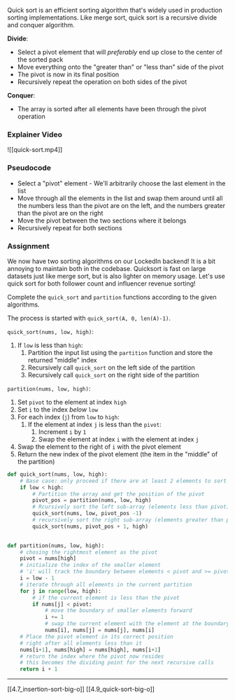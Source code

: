 Quick sort is an efficient sorting algorithm that's widely used in production sorting implementations. Like merge sort, quick sort is a recursive divide and conquer algorithm. 

**Divide**:

- Select a pivot element that will _preferably_ end up close to the center of the sorted pack
- Move everything onto the "greater than" or "less than" side of the pivot
- The pivot is now in its final position
- Recursively repeat the operation on both sides of the pivot

**Conquer**:

- The array is sorted after all elements have been through the pivot operation

### Explainer Video
![[quick-sort.mp4]]

### Pseudocode

- Select a "pivot" element - We'll arbitrarily choose the last element in the list
- Move through all the elements in the list and swap them around until all the numbers less than the pivot are on the left, and the numbers greater than the pivot are on the right
- Move the pivot between the two sections where it belongs
- Recursively repeat for both sections

### Assignment

We now have two sorting algorithms on our LockedIn backend! It is a bit annoying to maintain both in the codebase. Quicksort is fast on large datasets just like merge sort, but is also lighter on memory usage. Let's use quick sort for both follower count and influencer revenue sorting!

Complete the `quick_sort` and `partition` functions according to the given algorithms.

The process is started with `quick_sort(A, 0, len(A)-1)`.

`quick_sort(nums, low, high)`:

1. If `low` is less than `high`:
    1. Partition the input list using the `partition` function and store the returned "middle" index
    2. Recursively call `quick_sort` on the left side of the partition
    3. Recursively call `quick_sort` on the right side of the partition

`partition(nums, low, high)`:

1. Set `pivot` to the element at index `high`
2. Set `i` to the index _below_ `low`
3. For each index (`j`) from `low` to `high`:
    1. If the element at index `j` is less than the `pivot`:
        1. Increment `i` by `1`
        2. Swap the element at index `i` with the element at index `j`
4. Swap the element to the right of `i` with the pivot element
5. Return the new index of the pivot element (the item in the "middle" of the partition)

``` python
def quick_sort(nums, low, high):
    # Base case: only proceed if there are at least 2 elements to sort
    if low < high:
        # Partition the array and get the position of the pivot
        pivot_pos = partition(nums, low, high)
        # Rcursively sort the left sub-array (elements less than pivot)
        quick_sort(nums, low, pivot_pos -1)
        # recursively sort the right sub-array (elements greater than pivot)
        quick_sort(nums, pivot_pos + 1, high)
        

def partition(nums, low, high):
    # chosing the rightmost element as the pivot
    pivot = nums[high] 
    # initialize the index of the smaller element
    # 'i' will track the boundary between elements < pivot and >= pivot
    i = low - 1
    # iterate through all elements in the current partition
    for j in range(low, high):
        # if the current element is less than the pivot
        if nums[j] < pivot:
            # move the boundary of smaller elements forward
            i += 1
            # swap the current element with the element at the boundary
            nums[i], nums[j] = nums[j], nums[i]
    # Place the pivot element in its correct position
    # right after all elements less than it
    nums[i+1], nums[high] = nums[high], nums[i+1]
    # return the index where the pivot now resides
    # this becomes the dividing point for the next recursive calls
    return i + 1

```
---
[[4.7_insertion-sort-big-o]]
[[4.9_quick-sort-big-o]]
